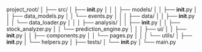 project_root/
│
├── src/
│   ├── __init__.py
│   │
│   ├── models/
│   │   ├── __init__.py
│   │   ├── data_models.py
│   │   └── events.py
│   │
│   ├── data/
│   │   ├── __init__.py
│   │   └── data_loader.py
│   │
│   ├── analysis/
│   │   ├── __init__.py
│   │   ├── stock_analyzer.py
│   │   └── prediction_engine.py
│   │
│   ├── ui/
│   │   ├── __init__.py
│   │   ├── components.py
│   │   └── pages.py
│   │
│   └── utils/
│       ├── __init__.py
│       └── helpers.py
│
├── tests/
│   └── __init__.py
│
└── main.py